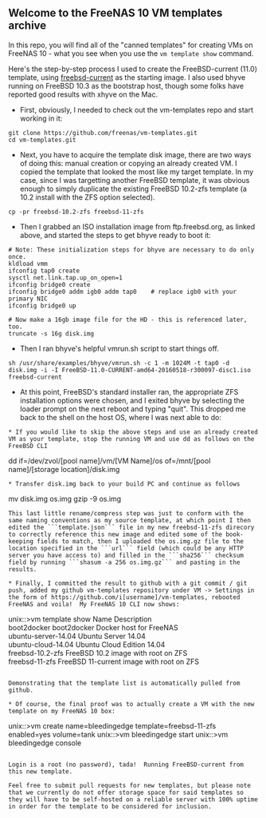 ## Welcome to the FreeNAS 10 VM templates archive

In this repo, you will find all of the "canned templates" for creating VMs
on FreeNAS 10 - what you see when you use the ```vm template show``` command.

Here's the step-by-step process I used to create the FreeBSD-current (11.0)
template, using [freebsd-current](ftp://ftp.freebsd.org/pub/FreeBSD/snapshots/ISO-IMAGES/11.0/FreeBSD-11.0-CURRENT-amd64-20160518-r300097-disc1.iso) as the
starting image.  I also used bhyve running on FreeBSD 10.3 as the bootstrap
host, though some folks have reported good results with xhyve on the Mac.

* First, obviously, I needed to check out the vm-templates repo and start working in it:
```
git clone https://github.com/freenas/vm-templates.git
cd vm-templates.git
```

* Next, you have to acquire the template disk image, there are two ways of doing this: manual creation or copying an already created VM. I copied the template that looked the most like my target template. In my case, since I was targetting another FreeBSD template, it was obvious enough to simply duplicate the existing FreeBSD 10.2-zfs template (a 10.2 install with the ZFS option selected).
```
cp -pr freebsd-10.2-zfs freebsd-11-zfs
```

* Then I grabbed an ISO installation image from ftp.freebsd.org, as linked above, and started the steps to get bhyve ready to boot it:
```
# Note: These initialization steps for bhyve are necessary to do only once.
kldload vmm
ifconfig tap0 create
sysctl net.link.tap.up_on_open=1
ifconfig bridge0 create
ifconfig bridge0 addm igb0 addm tap0	# replace igb0 with your primary NIC
ifconfig bridge0 up

# Now make a 16gb image file for the HD - this is referenced later, too.
truncate -s 16g disk.img
```
* Then I ran bhyve's helpful vmrun.sh script to start things off.
```
sh /usr/share/examples/bhyve/vmrun.sh -c 1 -m 1024M -t tap0 -d disk.img -i -I FreeBSD-11.0-CURRENT-amd64-20160518-r300097-disc1.iso freebsd-current
```
* At this point, FreeBSD's standard installer ran, the appropriate ZFS installation options were chosen, and I exited bhyve by selecting the loader prompt on the next reboot and typing "quit".  This dropped me back to the shell on the host OS, where I was next able to do:
```
* If you would like to skip the above steps and use an already created VM as your template, stop the running VM and use dd as follows on the FreeBSD CLI
```
dd if=/dev/zvol/[pool name]/vm/[VM Name]/os of=/mnt/[pool name]/[storage location]/disk.img
```
* Transfer disk.img back to your build PC and continue as follows
```
mv disk.img os.img
gzip -9 os.img
```
This last little rename/compress step was just to conform with the same naming conventions as my source template, at which point I then edited the ```template.json``` file in my new freebsd-11-zfs direcory to correctly reference this new image and edited some of the book-keeping fields to match, then I uploaded the os.img.gz file to the location specified in the ```url``` field (which could be any HTTP server you have access to) and filled in the ```sha256``` checksum field by running ```shasum -a 256 os.img.gz``` and pasting in the results.

* Finally, I committed the result to github with a git commit / git push, added my github vm-templates repository under VM -> Settings in the form of https://github.com/i[username]/vm-templates, rebooted FreeNAS and voila!  My FreeNAS 10 CLI now shows:

```
unix::>vm template show
       Name                          Description                
boot2docker           boot2docker Docker host for FreeNAS       
ubuntu-server-14.04   Ubuntu Server 14.04                       
ubuntu-cloud-14.04    Ubuntu Cloud Edition 14.04                
freebsd-10.2-zfs      FreeBSD 10.2 image with root on ZFS       
freebsd-11-zfs        FreeBSD 11-current image with root on ZFS 
```

Demonstrating that the template list is automatically pulled from github.

* Of course, the final proof was to actually create a VM with the new template on my FreeNAS 10 box:

```
unix::>vm create name=bleedingedge template=freebsd-11-zfs enabled=yes volume=tank
unix::>vm bleedingedge start
unix::>vm bleedingedge console
```

Login is a root (no password), tada!  Running FreeBSD-current from this new template.

Feel free to submit pull requests for new templates, but please note that we currently do not offer storage space for said templates so they will have to be self-hosted on a reliable server with 100% uptime in order for the template to be considered for inclusion.
